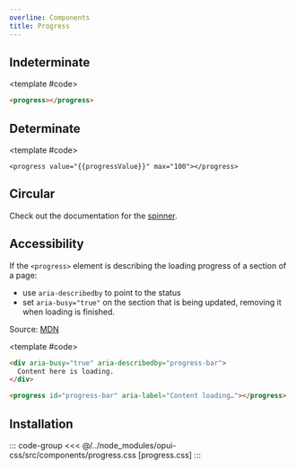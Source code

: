 ```yaml
---
overline: Components
title: Progress
---
```


<script setup>
	import { ref } from "vue"
	import { useIntervalFn } from '@vueuse/core'
	import Example from "../.vitepress/theme/app/components/Example.vue"

	const progressValue = ref(10)

	useIntervalFn(() => {
		if (progressValue.value >= 100) {
			progressValue.value = 10
		} else {
			progressValue.value += 10
		}
	}, 3000)
</script>

## Indeterminate

<Example>
<template #example>
<progress  aria-busy="true"></progress>
</template>

<template #code>

```html
<progress></progress>
```

</template>
</Example>

## Determinate

<Example>
<template #example>
<progress :value="progressValue" max="100"></progress>
</template>

<template #code>

```html-vue
<progress value="{{progressValue}}" max="100"></progress>
```

</template>
</Example>

## Circular

Check out the documentation for the [spinner](/components/spinner).

## Accessibility

If the `<progress>` element is describing the loading progress of a section of a page:

- use `aria-describedby` to point to the status
- set `aria-busy="true"` on the section that is being updated, removing it when loading is finished.

Source: [MDN](https://developer.mozilla.org/en-US/docs/Web/HTML/Element/progress#accessibility)

<Example>
<template #example>
<div aria-busy="true" aria-describedby="progress-bar">
  Content here is loading.
</div>

<progress id="progress-bar" aria-label="Content loading…"></progress>
</template>
<template #code>

```html
<div aria-busy="true" aria-describedby="progress-bar">
  Content here is loading.
</div>

<progress id="progress-bar" aria-label="Content loading…"></progress>
```

</template>
</Example>

## Installation

::: code-group
<<< @/../node_modules/opui-css/src/components/progress.css [progress.css]
:::
